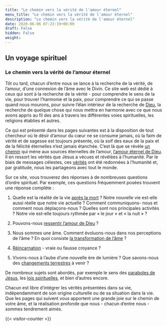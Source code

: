 ```yaml
---
title: "Le chemin vers la vérité de l'amour éternel"
menu_title: "Le chemin vers la vérité de l'amour éternel"
description: "Le chemin vers la vérité de l'amour éternel"
date: 2020-06-06 07:23:19+00:00
draft: False
hidden: False
weight:
---
```

## Un voyage spirituel

### Le chemin vers la vérité de l’amour éternel

Tôt ou tard, chacun d’entre nous se lance à la recherche de la vérité, de l’amour, d’une connexion de l’âme avec le Divin. Ce site web est dédié à ceux qui sont à la recherche de la vérité - pour comprendre le sens de la vie, pour trouver l’harmonie et la paix, pour comprendre ce qui se passe quand nous mourons, pour suivre l’élan intérieur de la recherche de [Dieu](/9-fr-topical-subjects/9-4-fr-who-and-what-is-god/), la recherche de quelque chose qui nous mettra en harmonie avec ce que nous avons appris au fil des ans à travers les différentes voies spirituelles, les religions établies et autres.

Ce qui est présenté dans les pages suivantes est à la disposition de tout chercheur où le désir d’amour du cœur ne se consume jamais, où la faim de vérité et de sagesse est toujours présente, où la soif des eaux de la paix et de la félicité éternelles n’est jamais étanchée. C’est là que se révèle [un chemin](/8-fr-the-way-of-divine-love/) qui mène aux sources éternelles de l’amour, [l’amour éternel de Dieu](/8-fr-the-way-of-divine-love/8-2-fr-the-gift-of-divine-love/). Il en ressort les vérités que Jésus a vécues et révélées à l’humanité. Par le biais de messages célestes, ces [vérités](/fr-james-padgett-messages/fr-according-publication-volume-tgrbj/) ont été redonnées à l’humanité et, par gratitude, nous les partageons avec tout le monde.

Sur ce site, vous trouverez des réponses à de nombreuses questions d’ordre spirituel. Par exemple, ces questions fréquemment posées trouvent une réponse complète :

1. Quelle est la réalité de la vie [après la mort](/7-fr-life-after-death/) ? Notre nouvelle vie est-elle aussi réelle que notre vie actuelle ? Comment communiquons- nous et comment nous déplaçons-nous ? Quelles sont nos principales activités ? Notre vie est-elle toujours rythmée par « le jour » et « la nuit » ?

2. Pouvons-nous [ressentir l’amour de Dieu](/8-fr-the-way-of-divine-love/8-3-fr-the-experience-of-gods-love/) ?

3. Nous sommes une âme. Comment évoluons-nous dans nos perceptions de l’âme ? En quoi consiste [la transformation de l’âme](/9-fr-topical-subjects/9-3-fr-the-process-of-transformation-of-the-soul/) ?

4. [Réincarnation](/fr-james-padgett-messages/1-4-fr-james-padgett-messages-by-theme/1-4-15-fr-the-true-resurrection-and-the-belief-in-reincarnation/) - vraie ou fausse croyance ?

5. Vivons-nous à l’aube d’une nouvelle ère de lumière ? Que savons-nous des [changements terrestres](/9-fr-topical-subjects/9-5-fr-earth-changes/) à venir  ?

De nombreux sujets sont abordés, par exemple le sens des [paraboles de Jésus](/3-fr-judas-of-kerioth-messages/3-9-fr-jesus-parables/), les [lois spirituelles](/10-fr-spiritual-subjects/10-1-fr-spiritual-laws/), et bien d’autres encore.

Chacun est libre d’intégrer les vérités présentées dans sa vie, indépendamment de son origine culturelle ou de sa situation dans la vie. Que les pages qui suivent vous apportent une grande joie sur le chemin de votre âme, et la réalisation profonde que nous - chacun d’entre nous - sommes tendrement aimés.

{{< visitor-counter >}}

